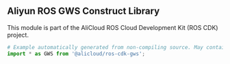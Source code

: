 ## Aliyun ROS GWS Construct Library

This module is part of the AliCloud ROS Cloud Development Kit (ROS CDK) project.

```python
# Example automatically generated from non-compiling source. May contain errors.
import * as GWS from '@alicloud/ros-cdk-gws';
```
